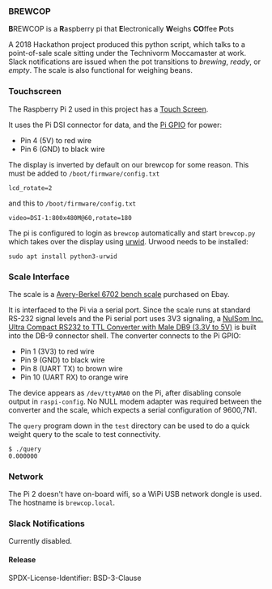 ### BREWCOP

**B**REWCOP is a **R**aspberry pi that **E**lectronically **W**eighs **CO**ffee **P**ots

A 2018 Hackathon project produced this python script, which talks to a
point-of-sale scale sitting under the Technivorm Moccamaster at work.
Slack notifications are issued when the pot transitions to *brewing*, *ready*,
or *empty*.  The scale is also functional for weighing beans.

### Touchscreen

The Raspberry Pi 2 used in this project has a
[Touch Screen](https://www.raspberrypi.org/products/raspberry-pi-touch-display/).

It uses the Pi DSI connector for data, and the [Pi GPIO](https://pinout.xyz/)
for power:

* Pin 4 (5V) to red wire
* Pin 6 (GND) to black wire

The display is inverted by default on our brewcop for some reason.
This must be added to `/boot/firmware/config.txt`
```
lcd_rotate=2
```
and this to `/boot/firmware/config.txt`
```
video=DSI-1:800x480M@60,rotate=180
```

The pi is configured to login as `brewcop` automatically and start
`brewcop.py` which takes over the display using [urwid](https://urwid.org/).
Urwood needs to be installed:
```
sudo apt install python3-urwid
```

### Scale Interface

The scale is a
[Avery-Berkel 6702 bench scale](https://drive.google.com/file/d/1n3imd2Zp-DZ9iqJYqm4FAiBpAGmSxwYa)
purchased on Ebay.

It is interfaced to the Pi via a serial port.  Since the scale runs at
standard RS-232 signal levels and the Pi serial port uses 3V3 signaling,
a [NulSom Inc. Ultra Compact RS232 to TTL Converter with Male DB9 (3.3V to 5V)](https://www.amazon.com/NulSom-Inc-Ultra-Compact-Converter/dp/B00OPU2QJ4)
is built into the DB-9 connector shell.  The converter connects to the Pi GPIO:

* Pin 1 (3V3) to red wire
* Pin 9 (GND) to black wire
* Pin 8 (UART TX) to brown wire
* Pin 10 (UART RX) to orange wire

The device appears as `/dev/ttyAMA0` on the Pi, after disabling
console output in `raspi-config`.  No NULL modem adapter was
required between the converter and the scale, which expects a
serial configuration of 9600,7N1.

The `query` program down in the `test` directory can be used to do a
quick weight query to the scale to test connectivity.
```
$ ./query
0.000000
```

### Network

The Pi 2 doesn't have on-board wifi, so a WiPi USB network dongle is used.
The hostname is `brewcop.local`.

### Slack Notifications

Currently disabled.

#### Release

SPDX-License-Identifier: BSD-3-Clause
